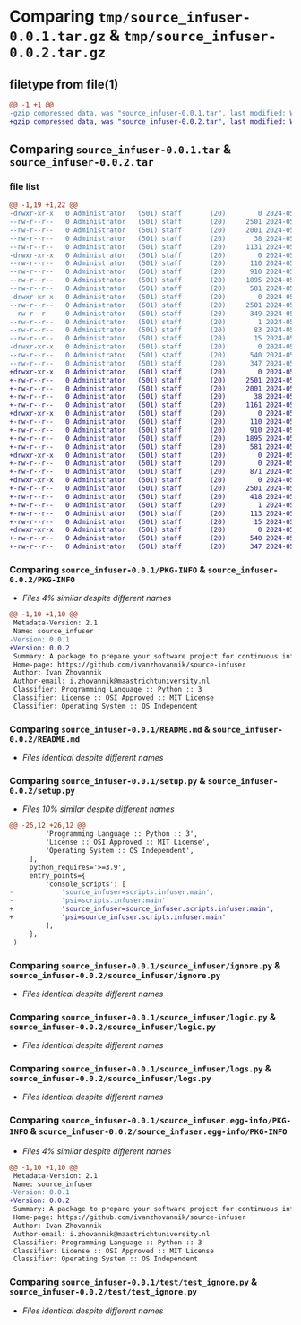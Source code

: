 # Comparing `tmp/source_infuser-0.0.1.tar.gz` & `tmp/source_infuser-0.0.2.tar.gz`

## filetype from file(1)

```diff
@@ -1 +1 @@
-gzip compressed data, was "source_infuser-0.0.1.tar", last modified: Wed May 22 20:14:51 2024, max compression
+gzip compressed data, was "source_infuser-0.0.2.tar", last modified: Wed May 22 20:28:42 2024, max compression
```

## Comparing `source_infuser-0.0.1.tar` & `source_infuser-0.0.2.tar`

### file list

```diff
@@ -1,19 +1,22 @@
-drwxr-xr-x   0 Administrator   (501) staff       (20)        0 2024-05-22 20:14:51.348538 source_infuser-0.0.1/
--rw-r--r--   0 Administrator   (501) staff       (20)     2501 2024-05-22 20:14:51.347805 source_infuser-0.0.1/PKG-INFO
--rw-r--r--   0 Administrator   (501) staff       (20)     2001 2024-05-22 19:37:45.000000 source_infuser-0.0.1/README.md
--rw-r--r--   0 Administrator   (501) staff       (20)       38 2024-05-22 20:14:51.348759 source_infuser-0.0.1/setup.cfg
--rw-r--r--   0 Administrator   (501) staff       (20)     1131 2024-05-22 20:14:27.000000 source_infuser-0.0.1/setup.py
-drwxr-xr-x   0 Administrator   (501) staff       (20)        0 2024-05-22 20:14:51.341962 source_infuser-0.0.1/source_infuser/
--rw-r--r--   0 Administrator   (501) staff       (20)      110 2024-05-22 19:53:20.000000 source_infuser-0.0.1/source_infuser/__init__.py
--rw-r--r--   0 Administrator   (501) staff       (20)      910 2024-05-21 13:55:28.000000 source_infuser-0.0.1/source_infuser/ignore.py
--rw-r--r--   0 Administrator   (501) staff       (20)     1895 2024-05-21 13:55:48.000000 source_infuser-0.0.1/source_infuser/logic.py
--rw-r--r--   0 Administrator   (501) staff       (20)      581 2024-05-21 13:47:14.000000 source_infuser-0.0.1/source_infuser/logs.py
-drwxr-xr-x   0 Administrator   (501) staff       (20)        0 2024-05-22 20:14:51.346894 source_infuser-0.0.1/source_infuser.egg-info/
--rw-r--r--   0 Administrator   (501) staff       (20)     2501 2024-05-22 20:14:51.000000 source_infuser-0.0.1/source_infuser.egg-info/PKG-INFO
--rw-r--r--   0 Administrator   (501) staff       (20)      349 2024-05-22 20:14:51.000000 source_infuser-0.0.1/source_infuser.egg-info/SOURCES.txt
--rw-r--r--   0 Administrator   (501) staff       (20)        1 2024-05-22 20:14:51.000000 source_infuser-0.0.1/source_infuser.egg-info/dependency_links.txt
--rw-r--r--   0 Administrator   (501) staff       (20)       83 2024-05-22 20:14:51.000000 source_infuser-0.0.1/source_infuser.egg-info/entry_points.txt
--rw-r--r--   0 Administrator   (501) staff       (20)       15 2024-05-22 20:14:51.000000 source_infuser-0.0.1/source_infuser.egg-info/top_level.txt
-drwxr-xr-x   0 Administrator   (501) staff       (20)        0 2024-05-22 20:14:51.346108 source_infuser-0.0.1/test/
--rw-r--r--   0 Administrator   (501) staff       (20)      540 2024-05-22 18:57:26.000000 source_infuser-0.0.1/test/test_ignore.py
--rw-r--r--   0 Administrator   (501) staff       (20)      347 2024-05-22 18:05:44.000000 source_infuser-0.0.1/test/test_logic.py
+drwxr-xr-x   0 Administrator   (501) staff       (20)        0 2024-05-22 20:28:42.706369 source_infuser-0.0.2/
+-rw-r--r--   0 Administrator   (501) staff       (20)     2501 2024-05-22 20:28:42.705587 source_infuser-0.0.2/PKG-INFO
+-rw-r--r--   0 Administrator   (501) staff       (20)     2001 2024-05-22 19:37:45.000000 source_infuser-0.0.2/README.md
+-rw-r--r--   0 Administrator   (501) staff       (20)       38 2024-05-22 20:28:42.706505 source_infuser-0.0.2/setup.cfg
+-rw-r--r--   0 Administrator   (501) staff       (20)     1161 2024-05-22 20:24:47.000000 source_infuser-0.0.2/setup.py
+drwxr-xr-x   0 Administrator   (501) staff       (20)        0 2024-05-22 20:28:42.699620 source_infuser-0.0.2/source_infuser/
+-rw-r--r--   0 Administrator   (501) staff       (20)      110 2024-05-22 20:28:23.000000 source_infuser-0.0.2/source_infuser/__init__.py
+-rw-r--r--   0 Administrator   (501) staff       (20)      910 2024-05-21 13:55:28.000000 source_infuser-0.0.2/source_infuser/ignore.py
+-rw-r--r--   0 Administrator   (501) staff       (20)     1895 2024-05-21 13:55:48.000000 source_infuser-0.0.2/source_infuser/logic.py
+-rw-r--r--   0 Administrator   (501) staff       (20)      581 2024-05-21 13:47:14.000000 source_infuser-0.0.2/source_infuser/logs.py
+drwxr-xr-x   0 Administrator   (501) staff       (20)        0 2024-05-22 20:28:42.702874 source_infuser-0.0.2/source_infuser/scripts/
+-rw-r--r--   0 Administrator   (501) staff       (20)        0 2024-05-22 20:22:20.000000 source_infuser-0.0.2/source_infuser/scripts/__init__.py
+-rw-r--r--   0 Administrator   (501) staff       (20)      871 2024-05-21 13:57:23.000000 source_infuser-0.0.2/source_infuser/scripts/infuser.py
+drwxr-xr-x   0 Administrator   (501) staff       (20)        0 2024-05-22 20:28:42.704801 source_infuser-0.0.2/source_infuser.egg-info/
+-rw-r--r--   0 Administrator   (501) staff       (20)     2501 2024-05-22 20:28:42.000000 source_infuser-0.0.2/source_infuser.egg-info/PKG-INFO
+-rw-r--r--   0 Administrator   (501) staff       (20)      418 2024-05-22 20:28:42.000000 source_infuser-0.0.2/source_infuser.egg-info/SOURCES.txt
+-rw-r--r--   0 Administrator   (501) staff       (20)        1 2024-05-22 20:28:42.000000 source_infuser-0.0.2/source_infuser.egg-info/dependency_links.txt
+-rw-r--r--   0 Administrator   (501) staff       (20)      113 2024-05-22 20:28:42.000000 source_infuser-0.0.2/source_infuser.egg-info/entry_points.txt
+-rw-r--r--   0 Administrator   (501) staff       (20)       15 2024-05-22 20:28:42.000000 source_infuser-0.0.2/source_infuser.egg-info/top_level.txt
+drwxr-xr-x   0 Administrator   (501) staff       (20)        0 2024-05-22 20:28:42.704097 source_infuser-0.0.2/test/
+-rw-r--r--   0 Administrator   (501) staff       (20)      540 2024-05-22 18:57:26.000000 source_infuser-0.0.2/test/test_ignore.py
+-rw-r--r--   0 Administrator   (501) staff       (20)      347 2024-05-22 18:05:44.000000 source_infuser-0.0.2/test/test_logic.py
```

### Comparing `source_infuser-0.0.1/PKG-INFO` & `source_infuser-0.0.2/PKG-INFO`

 * *Files 4% similar despite different names*

```diff
@@ -1,10 +1,10 @@
 Metadata-Version: 2.1
 Name: source_infuser
-Version: 0.0.1
+Version: 0.0.2
 Summary: A package to prepare your software project for continuous infusion into your AI assistant
 Home-page: https://github.com/ivanzhovannik/source-infuser
 Author: Ivan Zhovannik
 Author-email: i.zhovannik@maastrichtuniversity.nl
 Classifier: Programming Language :: Python :: 3
 Classifier: License :: OSI Approved :: MIT License
 Classifier: Operating System :: OS Independent
```

### Comparing `source_infuser-0.0.1/README.md` & `source_infuser-0.0.2/README.md`

 * *Files identical despite different names*

### Comparing `source_infuser-0.0.1/setup.py` & `source_infuser-0.0.2/setup.py`

 * *Files 10% similar despite different names*

```diff
@@ -26,12 +26,12 @@
         'Programming Language :: Python :: 3',
         'License :: OSI Approved :: MIT License',
         'Operating System :: OS Independent',
     ],
     python_requires='>=3.9',
     entry_points={
         'console_scripts': [
-            'source_infuser=scripts.infuser:main',
-            'psi=scripts.infuser:main'
+            'source_infuser=source_infuser.scripts.infuser:main',
+            'psi=source_infuser.scripts.infuser:main'
         ],
     },
 )
```

### Comparing `source_infuser-0.0.1/source_infuser/ignore.py` & `source_infuser-0.0.2/source_infuser/ignore.py`

 * *Files identical despite different names*

### Comparing `source_infuser-0.0.1/source_infuser/logic.py` & `source_infuser-0.0.2/source_infuser/logic.py`

 * *Files identical despite different names*

### Comparing `source_infuser-0.0.1/source_infuser/logs.py` & `source_infuser-0.0.2/source_infuser/logs.py`

 * *Files identical despite different names*

### Comparing `source_infuser-0.0.1/source_infuser.egg-info/PKG-INFO` & `source_infuser-0.0.2/source_infuser.egg-info/PKG-INFO`

 * *Files 4% similar despite different names*

```diff
@@ -1,10 +1,10 @@
 Metadata-Version: 2.1
 Name: source_infuser
-Version: 0.0.1
+Version: 0.0.2
 Summary: A package to prepare your software project for continuous infusion into your AI assistant
 Home-page: https://github.com/ivanzhovannik/source-infuser
 Author: Ivan Zhovannik
 Author-email: i.zhovannik@maastrichtuniversity.nl
 Classifier: Programming Language :: Python :: 3
 Classifier: License :: OSI Approved :: MIT License
 Classifier: Operating System :: OS Independent
```

### Comparing `source_infuser-0.0.1/test/test_ignore.py` & `source_infuser-0.0.2/test/test_ignore.py`

 * *Files identical despite different names*

